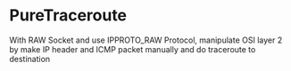 # PureTraceroute

With RAW Socket and use IPPROTO_RAW Protocol, manipulate OSI layer 2 by make IP header and ICMP packet manually and do traceroute to destination